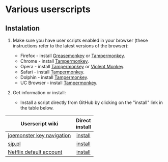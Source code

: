 Various userscripts
===================

## Instalation


1. Make sure you have user scripts enabled in your browser (these instructions refer to the latest versions of the browser):

	* Firefox - install [Greasemonkey](https://addons.mozilla.org/en-US/firefox/addon/greasemonkey/) or [Tampermonkey](https://tampermonkey.net/?ext=dhdg&browser=firefox).
	* Chrome - install [Tampermonkey](https://tampermonkey.net/?ext=dhdg&browser=chrome).
	* Opera - install [Tampermonkey](https://tampermonkey.net/?ext=dhdg&browser=opera) or [Violent Monkey](https://addons.opera.com/en/extensions/details/violent-monkey/).
	* Safari - install [Tampermonkey](https://tampermonkey.net/?ext=dhdg&browser=safari).
	* Dolphin - install [Tampermonkey](https://tampermonkey.net/?ext=dhdg&browser=dolphin).
	* UC Browser - install [Tampermonkey](https://tampermonkey.net/?ext=dhdg&browser=ucweb).

2. Get information or install:

    * Install a script directly from GitHub by clicking on the "install" link in the table below.

|Userscript wiki|Direct<br>install|
|---------------|:---------------:|
| [joemonster key navigation][jkn-wiki] | [install][jkn-raw] |
| [sjp.pl][sjp-wiki] | [install][sjp-raw] |
| [Netflix default account][naa-wiki] | [install][naa-raw] |

[naa-raw]: //github.com/dracorp/userscripts/raw/master/netflix_auto_account.user.js
[naa-wiki]: //github.com/dracorp/userscripts/wiki/netflix_auto_account

[jkn-wiki]: //github.com/dracorp/userscripts/wiki/joemonster-key-navigation
[jkn-raw]: //github.com/dracorp/userscripts/raw/master/joemoenster-key-navigation.user.js

[sjp-wiki]: //github.com/dracorp/userscripts/wiki/sjp
[sjp-raw]: //github.com/dracorp/userscripts/raw/master/sjp.user.js
